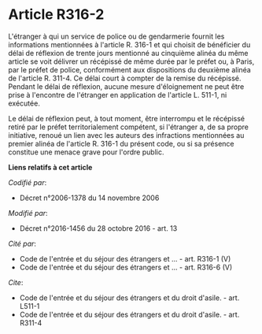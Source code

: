 # Article R316-2

L'étranger à qui un service de police ou de gendarmerie fournit les informations mentionnées à l'article R. 316-1 et qui
choisit de bénéficier du délai de réflexion de trente jours mentionné au cinquième alinéa du même article se voit délivrer un
récépissé de même durée par le préfet ou, à Paris, par le préfet de police, conformément aux dispositions du deuxième alinéa
de l'article R. 311-4. Ce délai court à compter de la remise du récépissé. Pendant le délai de réflexion, aucune mesure
d'éloignement ne peut être prise à l'encontre de l'étranger en application de l'article L. 511-1, ni exécutée. 

Le délai de réflexion peut, à tout moment, être interrompu et le récépissé retiré par le préfet territorialement compétent,
si l'étranger a, de sa propre initiative, renoué un lien avec les auteurs des infractions mentionnées au premier alinéa de
l'article R. 316-1 du présent code, ou si sa présence constitue une menace grave pour l'ordre public.

**Liens relatifs à cet article**

_Codifié par_:

  - Décret n°2006-1378 du 14 novembre 2006

_Modifié par_:

  - Décret n°2016-1456 du 28 octobre 2016 - art. 13

_Cité par_:

  - Code de l'entrée et du séjour des étrangers et ... - art. R316-1 (V)
  - Code de l'entrée et du séjour des étrangers et ... - art. R316-6 (V)

_Cite_:

  - Code de l'entrée et du séjour des étrangers et du droit d'asile. - art. L511-1
  - Code de l'entrée et du séjour des étrangers et du droit d'asile. - art. R311-4
